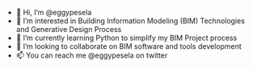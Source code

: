 - 👋 Hi, I’m @eggypesela
- 👀 I’m interested in Building Information Modeling (BIM) Technologies and Generative Design Process
- 🌱 I’m currently learning Python to simplify my BIM Project process
- 💞️ I’m looking to collaborate on BIM software and tools development
- 📫 You can reach me @eggypesela on twitter

<!---
eggypesela/eggypesela is a ✨ special ✨ repository because its `README.md` (this file) appears on your GitHub profile.
You can click the Preview link to take a look at your changes.
--->

